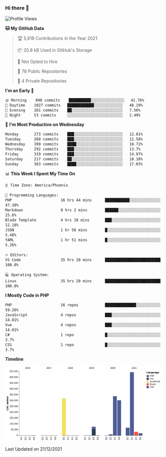 ### Hi there 👋

<!--START_SECTION:waka-->
![Profile Views](http://img.shields.io/badge/Profile%20Views-7-blue)

**🐱 My GitHub Data** 

> 🏆 5,918 Contributions in the Year 2021
 > 
> 📦 20.8 kB Used in GitHub's Storage 
 > 
> 🚫 Not Opted to Hire
 > 
> 📜 78 Public Repositories 
 > 
> 🔑 4 Private Repositories  
 > 
**I'm an Early 🐤** 

```text
🌞 Morning    890 commits    ██████████░░░░░░░░░░░░░░░   41.76% 
🌆 Daytime    1027 commits   ████████████░░░░░░░░░░░░░   48.19% 
🌃 Evening    161 commits    ██░░░░░░░░░░░░░░░░░░░░░░░   7.56% 
🌙 Night      53 commits     ░░░░░░░░░░░░░░░░░░░░░░░░░   2.49%

```
📅 **I'm Most Productive on Wednesday** 

```text
Monday       273 commits    ███░░░░░░░░░░░░░░░░░░░░░░   12.81% 
Tuesday      268 commits    ███░░░░░░░░░░░░░░░░░░░░░░   12.58% 
Wednesday    399 commits    ████░░░░░░░░░░░░░░░░░░░░░   18.72% 
Thursday     292 commits    ███░░░░░░░░░░░░░░░░░░░░░░   13.7% 
Friday       319 commits    ███░░░░░░░░░░░░░░░░░░░░░░   14.97% 
Saturday     217 commits    ██░░░░░░░░░░░░░░░░░░░░░░░   10.18% 
Sunday       363 commits    ████░░░░░░░░░░░░░░░░░░░░░   17.03%

```


📊 **This Week I Spent My Time On** 

```text
⌚︎ Time Zone: America/Phoenix

💬 Programming Languages: 
PHP                      16 hrs 44 mins      ███████████░░░░░░░░░░░░░░   47.38% 
Markdown                 9 hrs 2 mins        ██████░░░░░░░░░░░░░░░░░░░   25.6% 
Blade Template           4 hrs 18 mins       ███░░░░░░░░░░░░░░░░░░░░░░   12.18% 
JSON                     1 hr 56 mins        █░░░░░░░░░░░░░░░░░░░░░░░░   5.48% 
YAML                     1 hr 51 mins        █░░░░░░░░░░░░░░░░░░░░░░░░   5.26%

🔥 Editors: 
VS Code                  35 hrs 20 mins      █████████████████████████   100.0%

💻 Operating System: 
Linux                    35 hrs 20 mins      █████████████████████████   100.0%

```

**I Mostly Code in PHP** 

```text
PHP                      16 repos            ██████████████░░░░░░░░░░░   59.26% 
JavaScript               4 repos             ███░░░░░░░░░░░░░░░░░░░░░░   14.81% 
Vue                      4 repos             ███░░░░░░░░░░░░░░░░░░░░░░   14.81% 
C#                       1 repo              █░░░░░░░░░░░░░░░░░░░░░░░░   3.7% 
CSS                      1 repo              █░░░░░░░░░░░░░░░░░░░░░░░░   3.7%

```


**Timeline**

![Chart not found](https://raw.githubusercontent.com/mikebronner/mikebronner/master/charts/bar_graph.png) 


 Last Updated on 21/12/2021
<!--END_SECTION:waka-->

<!--
**mikebronner/mikebronner** is a ✨ _special_ ✨ repository because its `README.md` (this file) appears on your GitHub profile.

Here are some ideas to get you started:

- 🔭 I’m currently working on ...
- 🌱 I’m currently learning ...
- 👯 I’m looking to collaborate on ...
- 🤔 I’m looking for help with ...
- 💬 Ask me about ...
- 📫 How to reach me: ...
- 😄 Pronouns: ...
- ⚡ Fun fact: ...
-->
